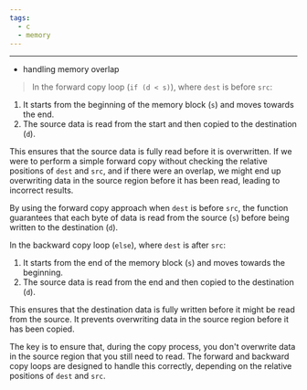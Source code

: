 ```yaml
---
tags:
  - c
  - memory
---
```

---

- handling  memory overlap

>In the forward copy loop (`if (d < s)`), where `dest` is before `src`:

1. It starts from the beginning of the memory block (`s`) and moves towards the end.
2. The source data is read from the start and then copied to the destination (`d`).

This ensures that the source data is fully read before it is overwritten. If we were to perform a simple forward copy without checking the relative positions of `dest` and `src`, and if there were an overlap, we might end up overwriting data in the source region before it has been read, leading to incorrect results.

By using the forward copy approach when `dest` is before `src`, the function guarantees that each byte of data is read from the source (`s`) before being written to the destination (`d`).

In the backward copy loop (`else`), where `dest` is after `src`:

1. It starts from the end of the memory block (`s`) and moves towards the beginning.
2. The source data is read from the end and then copied to the destination (`d`).

This ensures that the destination data is fully written before it might be read from the source. It prevents overwriting data in the source region before it has been copied.

The key is to ensure that, during the copy process, you don't overwrite data in the source region that you still need to read. The forward and backward copy loops are designed to handle this correctly, depending on the relative positions of `dest` and `src`. 